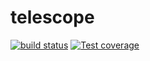 # telescope

[![build status](https://img.shields.io/travis/big-wheel/telescope/master.svg?style=flat-square)](https://travis-ci.org/big-wheel/telescope)
[![Test coverage](https://img.shields.io/codecov/c/github/big-wheel/telescope.svg?style=flat-square)](https://codecov.io/github/big-wheel/telescope?branch=master)
